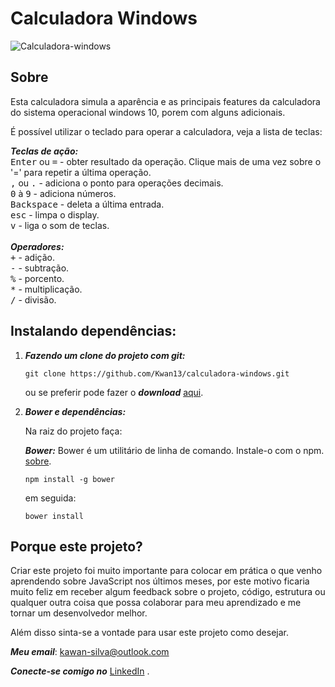 # Calculadora Windows
![Calculadora-windows](https://i.imgur.com/ffG1hqT.png)

## Sobre
Esta calculadora simula a aparência e as principais features da calculadora do sistema operacional windows 10, porem com alguns adicionais.

É possível utilizar o teclado para operar a calculadora, veja a lista de teclas:

__*Teclas de ação:*__
<br>
<kbd>Enter</kbd> ou <kbd>=</kbd> - obter resultado da operação. Clique mais de uma vez sobre o '=' para repetir a última operação.<br>
<kbd>,</kbd> ou <kbd>.</kbd> - adiciona o ponto para operações decimais.<br>
<kbd>0</kbd> à <kbd>9</kbd> - adiciona números.<br>
<kbd>Backspace</kbd> - deleta a última entrada.<br>
<kbd>esc</kbd> - limpa o display.<br>
<kbd>v</kbd> - liga o som de teclas.<br>
<br>
__*Operadores:*__
<br>
<kbd>+</kbd> - adição.<br>
<kbd>-</kbd> - subtração.<br>
<kbd>%</kbd> - porcento.<br>
<kbd>*</kbd> - multiplicação.<br>
<kbd>/</kbd> - divisão.<br>

## Instalando dependências:

1. **_Fazendo um clone do projeto com git:_**
	```
	git clone https://github.com/Kwan13/calculadora-windows.git   
	```
	ou se preferir pode fazer o **_download_**  [aqui](https://github.com/Kwan13/calculadora-windows/archive/master.zip).

2. **_Bower e dependências:_**

	Na raiz do projeto faça:

	_**Bower:**_ Bower é um utilitário de linha de comando. Instale-o com o npm. [sobre](https://bower.io/).

	```
	npm install -g bower
	```
    
	  em seguida:
	 ```
	bower install
	```


## Porque este projeto?
Criar este projeto foi muito importante para colocar em prática o que venho aprendendo sobre JavaScript nos últimos meses, por este motivo ficaria muito feliz em receber algum feedback sobre o projeto, código, estrutura ou qualquer outra coisa que possa colaborar para meu aprendizado e me tornar um desenvolvedor melhor.

Além disso sinta-se a vontade para usar este projeto como desejar.

_**Meu email**_:  [kawan-silva@outlook.com](mailto:kawan-silva@outlook.com)

_**Conecte-se comigo no**_  [LinkedIn](https://www.linkedin.com/in/kawansilva/)  .
  
